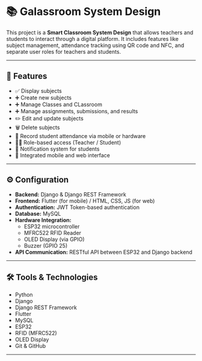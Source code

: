 # 📚 Galassroom System Design

This project is a **Smart Classroom System Design** that allows teachers and students to interact through a digital platform. It includes features like subject management, attendance tracking using QR code and NFC, and separate user roles for teachers and students.

---

## 🔧 Features

- ✅ Display subjects
- ➕ Create new subjects
- ➕ Manage Classes and CLassroom
- ➕ Manage assignments, submissions, and results
- ✏️ Edit and update subjects
- 🗑️ Delete subjects
- 📅 Record student attendance via mobile or hardware
- 👨‍🏫 Role-based access (Teacher / Student)
- 🔔 Notification system for students
- 📱 Integrated mobile and web interface

---

## ⚙️ Configuration

- **Backend:** Django & Django REST Framework  
- **Frontend:** Flutter (for mobile) / HTML, CSS, JS (for web)  
- **Authentication:** JWT Token-based authentication  
- **Database:** MySQL  
- **Hardware Integration:**  
  - ESP32 microcontroller  
  - MFRC522 RFID Reader  
  - OLED Display (via GPIO)  
  - Buzzer (GPIO 25)  
- **API Communication:** RESTful API between ESP32 and Django backend

---

## 🛠 Tools & Technologies

- Python  
- Django  
- Django REST Framework  
- Flutter  
- MySQL  
- ESP32  
- RFID (MFRC522)  
- OLED Display  
- Git & GitHub

---
